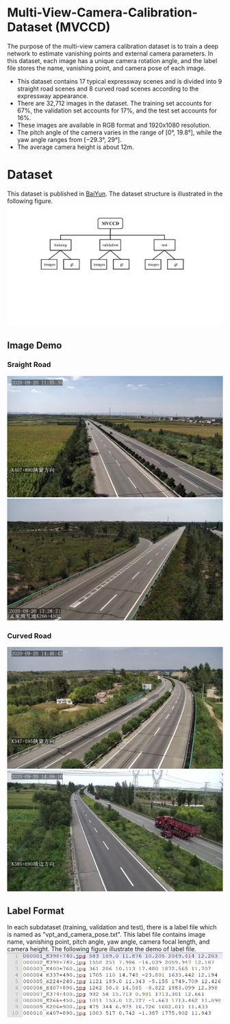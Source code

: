 # Multi-View-Camera-Calibration-Dataset (MVCCD)
The purpose of the multi-view camera calibration dataset is to train a deep network to estimate vanishing points and external camera parameters. In this dataset, each image has a unique camera rotation angle, and the label file stores the name, vanishing point, and camera pose of each image.

- This dataset contains 17 typical expressway scenes and is divided into 9 straight road scenes and 8 curved road scenes according to the expressway appearance.
- There are 32,712 images in the dataset. The training set accounts for 67%, the validation set accounts for 17%, and the test set accounts for 16%.
- These images are available in RGB format and 1920x1080 resolution.
- The pitch angle of the camera varies in the range of [0°, 19.8°], while the yaw angle ranges from [−29.3°, 29°].
- The average camera height is about 12m.

# Dataset
This dataset is published in [BaiYun]().
The dataset structure is illustrated in the following figure.
![](https://github.com/WenTao10/calibration-images/blob/main/dataset.png)

## Image Demo
### Sraight Road
![](https://github.com/WenTao10/calibration-images/blob/main/K407%2B890.jpg)
![](https://github.com/WenTao10/calibration-images/blob/main/K266%2B450.jpg)
### Curved Road
![](https://github.com/WenTao10/calibration-images/blob/main/009363_K347%2B595.jpg)
![](https://github.com/WenTao10/calibration-images/blob/main/009838_K385%2B690.jpg)

## Label Format
In each subdataset (training, validation and test), there is a label file which is named as "vpt_and_camera_pose.txt". This label file contains image name, vanishing point, pitch angle, yaw angle, camera focal length, and camera height.
The following figure illustrate the demo of label file.
![](https://github.com/WenTao10/calibration-images/blob/main/label.PNG)
